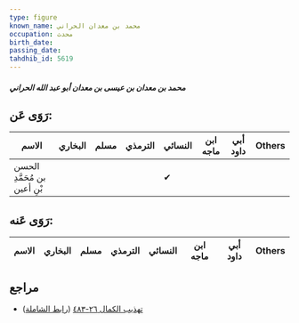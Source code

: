 ```yaml
---
type: figure
known_name: محمد بن معدان الحراني
occupation: محدث
birth_date:
passing_date:
tahdhib_id: 5619
---
```

##### محمد بن معدان بن عيسى بن معدان أبو عبد الله الحراني

## رَوَى عَن:
| الاسم                        | البخاري | مسلم | الترمذي | النسائي | ابن ماجه | أبي داود | Others |
| ---------------------------- | ------- | ---- | ------- | ------- | -------- | -------- | ------ |
| الحسن بن مُحَمَّدِ بْنِ أعين |         |      |         | ✔       |          |          |        |
## رَوَى عَنه:
| الاسم | البخاري | مسلم | الترمذي | النسائي | ابن ماجه | أبي داود | Others |
| ----- | ------- | ---- | ------- | ------- | -------- | -------- | ------ |
## مراجع
- [تهذيب الكمال ٢٦-٤٨٣](obsidian://open?vault=Tahdhib-al-Kamal&file=Figures/٥٦١٩-محمد%20بن%20معدان%20بن%20عيسى%20بن%20معدان%20أبو%20عبد%20الله%20الحراني) ([رابط الشاملة](https://shamela.ws/book/3722/14231))